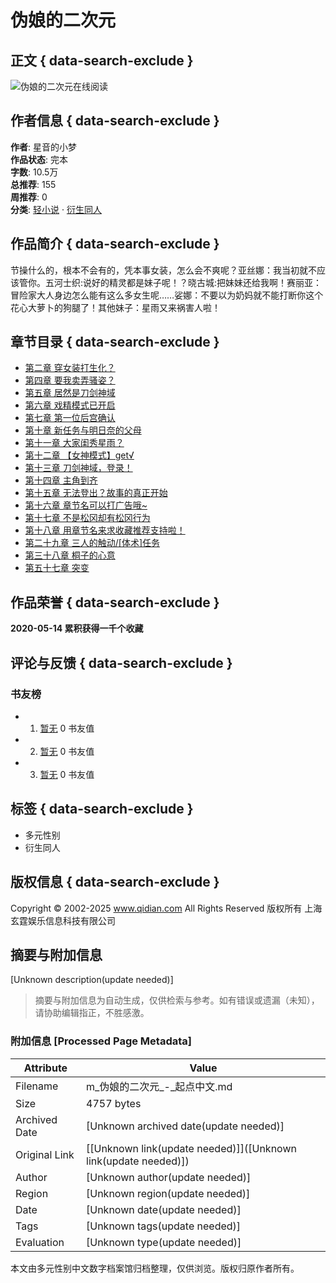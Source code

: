 # 伪娘的二次元

## 正文 { data-search-exclude }


![伪娘的二次元在线阅读](//bookcover.yuewen.com/qdbimg/349573/1013796085/600.webp)

## 作者信息 { data-search-exclude }

**作者**: 星音的小梦  
**作品状态**: 完本  
**字数**: 10.5万  
**总推荐**: 155  
**周推荐**: 0  
**分类**: [轻小说](//www.qidian.com/2cy/ "轻小说小说") · [衍生同人](//www.qidian.com/all/chanId12-subCateId281/ "衍生同人小说")

## 作品简介 { data-search-exclude }

节操什么的，根本不会有的，凭本事女装，怎么会不爽呢？亚丝娜：我当初就不应该管你。五河士织:说好的精灵都是妹子呢！？晓古城:把妹妹还给我啊！赛丽亚：冒险家大人身边怎么能有这么多女生呢……娑娜：不要以为奶妈就不能打断你这个花心大萝卜的狗腿了！其他妹子：星雨又来祸害人啦！

## 章节目录 { data-search-exclude }

- [第二章 穿女装打生化？](//www.qidian.com/chapter/1013796085/439995892/ "伪娘的二次元 第二章 穿女装打生化？ 首发时间：2019-01-11 12:00:00 章节字数：2011")
- [第四章 要我卖弄骚姿？](//www.qidian.com/chapter/1013796085/440216906/ "伪娘的二次元 第四章 要我卖弄骚姿？ 首发时间：2019-01-15 12:00:00 章节字数：2030")
- [第五章 居然是刀剑神域](//www.qidian.com/chapter/1013796085/440217631/ "伪娘的二次元 第五章 居然是刀剑神域 首发时间：2019-01-16 13:54:07 章节字数：2047")
- [第六章 戏精模式已开启](//www.qidian.com/chapter/1013796085/441699208/ "伪娘的二次元 第六章 戏精模式已开启 首发时间：2019-01-19 15:18:59 章节字数：2041")
- [第七章 第一位后宫确认](//www.qidian.com/chapter/1013796085/442252242/ "伪娘的二次元 第七章 第一位后宫确认 首发时间：2019-01-20 12:00:00 章节字数：1980")
- [第十章 新任务与明日奈的父母](//www.qidian.com/chapter/1013796085/444941747/ "伪娘的二次元 第十章 新任务与明日奈的父母 首发时间：2019-01-24 12:00:00 章节字数：1992")
- [第十一章 大家闺秀星雨？](//www.qidian.com/chapter/1013796085/445376179/ "伪娘的二次元 第十一章 大家闺秀星雨？ 首发时间：2019-01-25 12:00:00 章节字数：2012")
- [第十二章 【女神模式】get√](//www.qidian.com/chapter/1013796085/446299489/ "伪娘的二次元 第十二章 【女神模式】get√ 首发时间：2019-01-26 11:00:00 章节字数：1982")
- [第十三章 刀剑神域，登录！](//www.qidian.com/chapter/1013796085/447253448/ "伪娘的二次元 第十三章 刀剑神域，登录！ 首发时间：2019-01-27 11:00:00 章节字数：1957")
- [第十四章 主角到齐](//www.qidian.com/chapter/1013796085/447384776/ "伪娘的二次元 第十四章 主角到齐 首发时间：2019-01-28 11:00:00 章节字数：1981")
- [第十五章 无法登出？故事的真正开始](//www.qidian.com/chapter/1013796085/447463918/ "伪娘的二次元 第十五章 无法登出？故事的真正开始 首发时间：2019-01-29 11:00:00 章节字数：2040")
- [第十六章 章节名可以打广告哦~](//www.qidian.com/chapter/1013796085/447841186/ "伪娘的二次元 第十六章 章节名可以打广告哦~ 首发时间：2019-01-30 11:00:00 章节字数：2099")
- [第十七章 不是松冈却有松冈行为](//www.qidian.com/chapter/1013796085/447871331/ "伪娘的二次元 第十七章 不是松冈却有松冈行为 首发时间：2019-01-31 09:25:00 章节字数：2045")
- [第十八章 用章节名来求收藏推荐支持啦！](//www.qidian.com/chapter/1013796085/447993169/ "伪娘的二次元 第十八章 用章节名来求收藏推荐支持啦！ 首发时间：2019-02-01 10:00:00 章节字数：2071")
- [第二十九章 三人的触动/\[体术\]任务](//www.qidian.com/chapter/1013796085/450239395/ "伪娘的二次元 第二十九章 三人的触动/[体术]任务 首发时间：2019-02-12 16:33:24 章节字数：2133")
- [第三十八章 桐子的心意](//www.qidian.com/chapter/1013796085/459421884/ "伪娘的二次元 第三十八章 桐子的心意 首发时间：2019-05-24 17:55:37 章节字数：1422")
- [第五十七章 突变](//www.qidian.com/chapter/1013796085/468283771/ "伪娘的二次元 第五十七章 突变 首发时间：2019-06-19 11:31:03 章节字数：2108")

## 作品荣誉 { data-search-exclude }

**2020-05-14 累积获得一千个收藏**

## 评论与反馈 { data-search-exclude }

### 书友榜
-   1. [暂无](javascript: "暂无") 0 书友值
-   2. [暂无](javascript: "暂无") 0 书友值
-   3. [暂无](javascript: "暂无") 0 书友值

## 标签 { data-search-exclude }
- 多元性别
- 衍生同人

## 版权信息 { data-search-exclude }
Copyright © 2002-2025 www.qidian.com All Rights Reserved 版权所有 上海玄霆娱乐信息科技有限公司
<!-- tcd_original_link https://m.qidian.com/book/1013796085/ -->


## 摘要与附加信息

<!-- tcd_abstract -->
[Unknown description(update needed)]
<!-- tcd_abstract_end -->

> 摘要与附加信息为自动生成，仅供检索与参考。如有错误或遗漏（未知），请协助编辑指正，不胜感激。

### 附加信息 [Processed Page Metadata]

| Attribute       | Value                                  |
|-----------------|----------------------------------------|
| Filename        | m_伪娘的二次元_-_起点中文.md                             |
| Size            | 4757 bytes                           |
| Archived Date   | [Unknown archived date(update needed)]                             |
| Original Link   | [[Unknown link(update needed)]]([Unknown link(update needed)])                       |
| Author          | [Unknown author(update needed)]                               |
| Region          | [Unknown region(update needed)]                               |
| Date            | [Unknown date(update needed)]                                 |
| Tags            | [Unknown tags(update needed)]                                 |
| Evaluation            | [Unknown type(update needed)]                                 |
<!-- tcd_table_end -->

本文由多元性别中文数字档案馆归档整理，仅供浏览。版权归原作者所有。
